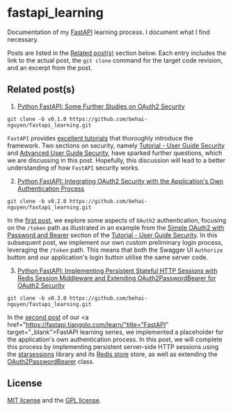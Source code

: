 <!-- 11/05/2024. -->

# fastapi_learning

Documentation of my [FastAPI](https://fastapi.tiangolo.com/learn/) learning process. I document what I find necessary.

Posts are listed in the [Related post(s)](#related-posts) section below. Each entry includes the link to the actual post, the ``git clone`` command for the target code revision, and an excerpt from the post.

## Related post(s)

1. [Python FastAPI: Some Further Studies on OAuth2 Security](https://behainguyen.wordpress.com/2024/05/11/python-fastapi-some-further-studies-on-oauth2-security/)

```
git clone -b v0.1.0 https://github.com/behai-nguyen/fastapi_learning.git
```

``FastAPI`` provides [excellent tutorials](https://fastapi.tiangolo.com/learn/) that thoroughly introduce the framework. Two sections on security, namely [Tutorial - User Guide Security](https://fastapi.tiangolo.com/tutorial/security/) and [Advanced User Guide Security](https://fastapi.tiangolo.com/advanced/security/), have sparked further questions, which we are discussing in this post. Hopefully, this discussion will lead to a better understanding of how ``FastAPI`` security works.

2. [Python FastAPI: Integrating OAuth2 Security with the Application's Own Authentication Process](https://behainguyen.wordpress.com/2024/05/13/python-fastapi-integrating-oauth2-security-with-the-applications-own-authentication-process/)

```
git clone -b v0.2.0 https://github.com/behai-nguyen/fastapi_learning.git
```

In the [first post](https://behainguyen.wordpress.com/2024/05/11/python-fastapi-some-further-studies-on-oauth2-security/), we explore some aspects of ``OAuth2`` authentication, focusing on the ``/token`` path as illustrated in an example from the [Simple OAuth2 with Password and Bearer](https://fastapi.tiangolo.com/tutorial/security/simple-oauth2/) 
section of the [Tutorial - User Guide Security](https://fastapi.tiangolo.com/tutorial/security/). In this subsequent post, we implement our own custom preliminary login process, leveraging the ``/token`` path. This means that both the Swagger UI ``Authorize`` button and our application's login button utilise the same server code.

3. [Python FastAPI: Implementing Persistent Stateful HTTP Sessions with Redis Session Middleware and Extending OAuth2PasswordBearer for OAuth2 Security](https://behainguyen.wordpress.com/2024/05/21/python-fastapi-implementing-persistent-stateful-http-sessions-with-redis-session-middleware-and-extending-oauth2passwordbearer-for-oauth2-security/)

```
git clone -b v0.3.0 https://github.com/behai-nguyen/fastapi_learning.git
```

In the <a href="https://behainguyen.wordpress.com/2024/05/13/python-fastapi-integrating-oauth2-security-with-the-applications-own-authentication-process/" title="Python FastAPI: Integrating OAuth2 Security with the Application’s Own Authentication Process" target="_blank">second post</a> of our <a href="https://fastapi.tiangolo.com/learn/"title="FastAPI" target="_blank">FastAPI</a> learning series, we implemented a placeholder for the application's own authentication process. In this post, we will complete this process by implementing persistent server-side HTTP sessions using the <a href="https://pypi.org/project/starsessions/" title="starsessions" target="_blank">starsessions</a> library and its <a href="https://redis.io/" title="Redis store" target="_blank">Redis store</a> store, as well as extending the <a href="https://fastapi.tiangolo.com/tutorial/security/first-steps/?h=oauth2passwordbearer#fastapis-oauth2passwordbearer" title="OAuth2PasswordBearer" target="_blank">OAuth2PasswordBearer</a> class.

## License
[MIT license](http://www.opensource.org/licenses/mit-license.php)
and the [GPL license](http://www.gnu.org/licenses/gpl.html).
